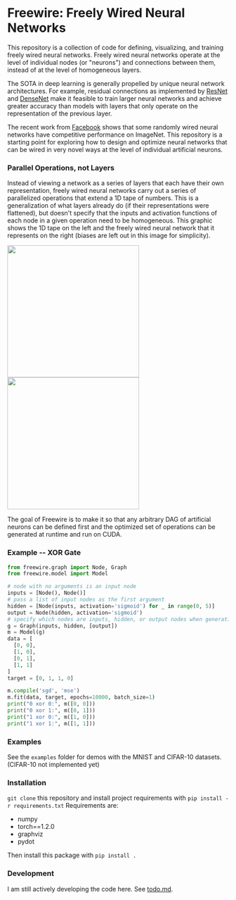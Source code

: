# Freewire: Freely Wired Neural Networks
This repository is a collection of code for defining, visualizing, and training
freely wired neural networks. Freely wired neural networks operate at the level of individual nodes (or "neurons") and connections between them, instead of at
the level of homogeneous layers.

The SOTA in deep learning is generally propelled by unique neural network architectures. For 
example, residual connections as implemented by [ResNet](https://arxiv.org/abs/1512.03385) 
and [DenseNet](https://arxiv.org/abs/1608.06993) make it feasible to train larger neural networks
and achieve greater accuracy than models with layers that only operate on the representation
of the previous layer.

The recent work from [Facebook](https://arxiv.org/abs/1904.01569) shows that some randomly
wired neural networks have competitive performance on ImageNet. This repository
is a starting point for exploring how to design and optimize neural networks
that can be wired in very novel ways at the level of individual artificial neurons.

### Parallel Operations, not Layers
Instead of viewing a network as a series of layers that each have their own representation,
freely wired neural networks carry out a series of parallelized operations that extend a
1D tape of numbers. This is a generalization of what layers already do (if their representations were flattened), 
but doesn't specify that the inputs and activation functions of each node in a given operation need to be homogeneous. 
This graphic shows the 1D tape on the left and the freely wired
neural network that it represents on the right (biases are left out in this image for simplicity).

<img src="https://i.imgur.com/ouGgwEQ.png" height="300"><img src="https://i.imgur.com/13KNQ6f.png" height="300">

The goal of Freewire is to make it so that any arbitrary DAG of artificial neurons 
can be defined first and the optimized set of operations can be generated at runtime
and run on CUDA.


### Example -- XOR Gate
```python
from freewire.graph import Node, Graph
from freewire.model import Model

# node with no arguments is an input node
inputs = [Node(), Node()]
# pass a list of input nodes as the first argument
hidden = [Node(inputs, activation='sigmoid') for _ in range(0, 5)]
output = Node(hidden, activation='sigmoid')
# specify which nodes are inputs, hidden, or output nodes when generating graph
g = Graph(inputs, hidden, [output])
m = Model(g)
data = [
  [0, 0],
  [1, 0],
  [0, 1],
  [1, 1]
]
target = [0, 1, 1, 0]

m.compile('sgd', 'mse')
m.fit(data, target, epochs=10000, batch_size=1)
print("0 xor 0:", m([0, 0]))
print("0 xor 1:", m([0, 1]))
print("1 xor 0:", m([1, 0]))
print("1 xor 1:", m([1, 1]))
```
### Examples
See the `examples` folder for demos with the MNIST and CIFAR-10 datasets. (CIFAR-10 not implemented yet)

### Installation
`git clone` this repository and install project requirements with `pip install -r requirements.txt`
Requirements are:
* numpy
* torch==1.2.0
* graphviz
* pydot

Then install this package with `pip install .`

### Development
I am still actively developing the code here. See [todo.md](todo.md).